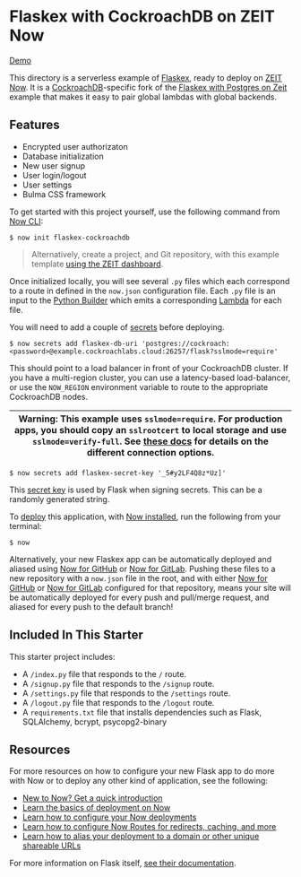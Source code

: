 # Flaskex with CockroachDB on ZEIT Now

[Demo](https://flaskex-cockroachdb.now-examples.now.sh)

This directory is a serverless example of [Flaskex](https://github.com/anfederico/Flaskex), ready to deploy on [ZEIT Now](https://zeit.co/now). It is a [CockroachDB](https://www.cockroachlabs.com/)-specific fork of the [Flaskex with Postgres on Zeit](https://github.com/zeit/now-examples/tree/master/flaskex-postgresql) example that makes it easy to pair global lambdas with global backends.

## Features
- Encrypted user authorizaton
- Database initialization
- New user signup
- User login/logout
- User settings
- Bulma CSS framework

To get started with this project yourself, use the following command from [Now CLI](https://zeit.co/docs/v2/getting-started/installation#now-cli):

```shell
$ now init flaskex-cockroachdb
```

> Alternatively, create a project, and Git repository, with this example template [using the ZEIT dashboard](https://zeit.co/new/flaskex-cockroachdb).

Once initialized locally, you will see several `.py` files which each correspond to a route in defined in the `now.json` configuration file. Each `.py` file is an input to the [Python Builder](https://zeit.co/docs/v2/deployments/official-builders/python-now-python) which emits a corresponding [Lambda](https://zeit.co/docs/v2/deployments/concepts/lambdas/) for each file.

You will need to add a couple of [secrets](https://zeit.co/docs/v2/deployments/environment-variables-and-secrets) before deploying.

```shell
$ now secrets add flaskex-db-uri 'postgres://cockroach:<password>@example.cockroachlabs.cloud:26257/flask?sslmode=require' 
```

This should point to a load balancer in front of your CockroachDB cluster. If you have a multi-region cluster, you can use a latency-based load-balancer, or use the `NOW_REGION` environment variable to route to the appropriate CockroachDB nodes.

| Warning: This example uses `sslmode=require`. For production apps, you should copy an `sslrootcert` to local storage and use `sslmode=verify-full`. See [these docs](https://www.postgresql.org/docs/9.1/libpq-ssl.html) for details on the different connection options.|
|---|

```shell
$ now secrets add flaskex-secret-key '_5#y2LF4Q8z*Uz]' 
```

This [secret key](http://flask.pocoo.org/docs/1.0/quickstart/#sessions) is used by Flask when signing secrets. This can be a randomly generated string.

To [deploy](https://zeit.co/docs/v2/deployments/basics) this application, with [Now installed](https://zeit.co/docs/v2/getting-started/installation), run the following from your terminal:

```shell
$ now
```

Alternatively, your new Flaskex app can be automatically deployed and aliased using [Now for GitHub](https://zeit.co/docs/v2/integrations/now-for-github) or [Now for GitLab](https://zeit.co/docs/v2/integrations/now-for-gitlab). Pushing these files to a new repository with a `now.json` file in the root, and with either [Now for GitHub](https://zeit.co/docs/v2/integrations/now-for-github) or [Now for GitLab](https://zeit.co/docs/v2/integrations/now-for-gitlab) configured for that repository, means your site will be automatically deployed for every push and pull/merge request, and aliased for every push to the default branch!

## Included In This Starter

This starter project includes:
- A `/index.py` file that responds to the `/` route.
- A `/signup.py` file that responds to the `/signup` route.
- A `/settings.py` file that responds to the `/settings` route.
- A `/logout.py` file that responds to the `/logout` route.
- A `requirements.txt` file that installs dependencies such as Flask, SQLAlchemy, bcrypt, psycopg2-binary

## Resources

For more resources on how to configure your new Flask app to do more with Now or to deploy any other kind of application, see the following:

- [New to Now? Get a quick introduction](https://zeit.co/docs/v2/getting-started/introduction-to-now)
- [Learn the basics of deployment on Now](https://zeit.co/docs/v2/deployments/basics)
- [Learn how to configure your Now deployments](https://zeit.co/docs/v2/deployments/configuration)
- [Learn how to configure Now Routes for redirects, caching, and more](https://zeit.co/docs/v2/deployments/routes)
- [Learn how to alias your deployment to a domain or other unique shareable URLs](https://zeit.co/docs/v2/domains-and-aliases/introduction)

For more information on Flask itself, [see their documentation](http://flask.pocoo.org/docs/).






